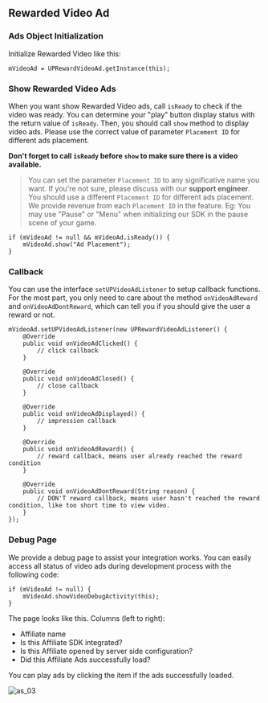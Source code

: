 ## Rewarded Video Ad

### Ads Object Initialization 

Initialize Rewarded Video like this:

    mVideoAd = UPRewardVideoAd.getInstance(this);

### Show Rewarded Video Ads

When you want show Rewarded Video ads, call `isReady` to check if the video was ready. You can determine your "play" button display status with the return value of `isReady`.
Then, you should call `show` method to display video ads.
Please use the correct value of parameter `Placement ID` for different ads placement.

**Don't forget to call `isReady` before `show` to make sure there is a video available.**

> You can set the parameter `Placement ID` to any significative name you want. If you're not sure, please discuss with our **support engineer**. You should use a different `Placement ID` for different ads placement. We provide revenue from each  `Placement ID` in the feature.
> Eg: You may use "Pause" or "Menu" when initializing our SDK in the pause scene of your game.

    if (mVideoAd != null && mVideoAd.isReady()) {
        mVideoAd.show("Ad Placement");
    }

### Callback

You can use the interface `setUPVideoAdListener` to setup callback functions.
For the most part, you only need to care about the method `onVideoAdReward` and `onVideoAdDontReward`, which can tell you if you should give the user a reward or not.

    mVideoAd.setUPVideoAdListener(new UPRewardVideoAdListener() {
        @Override
        public void onVideoAdClicked() {
            // click callback
        }

        @Override
        public void onVideoAdClosed() {
            // close callback
        }

        @Override
        public void onVideoAdDisplayed() {
            // impression callback
        }

        @Override
        public void onVideoAdReward() {
            // reward callback, means user already reached the reward condition
        }

        @Override
        public void onVideoAdDontReward(String reason) {
            // DON'T reward callback, means user hasn't reached the reward condition, like too short time to view video.
        }
    });

### Debug Page

We provide a debug page to assist your integration works. You can easily access all status of video ads during development process with the following code:

    if (mVideoAd != null) {
        mVideoAd.showVideoDebugActivity(this);
    }


The page looks like this. Columns (left to right):
- Affiliate name
- Is this Affiliate SDK integrated?
- Is this Affiliate opened by server side configuration?
- Did this Affiliate Ads successfully load?

You can play ads by clicking the item if the ads successfully loaded.

![as_03](http://docc.upltv.com/uploads/201808/5b7fe851cb4b4_5b7fe851.png "as_03")
